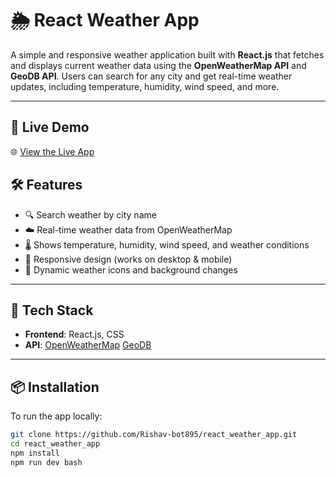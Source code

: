 # 🌦️ React Weather App

A simple and responsive weather application built with **React.js** that fetches and displays current weather data using the **OpenWeatherMap API** and **GeoDB API**. Users can search for any city and get real-time weather updates, including temperature, humidity, wind speed, and more.

---

## 🚀 Live Demo

🌐 [View the Live App](https://rishav-bot895.github.io/react_weather_app)


## 🛠️ Features

- 🔍 Search weather by city name
- ☁️ Real-time weather data from OpenWeatherMap
- 🌡️ Shows temperature, humidity, wind speed, and weather conditions
- 📱 Responsive design (works on desktop & mobile)
- 🌙 Dynamic weather icons and background changes

---

## 🧰 Tech Stack

- **Frontend**: React.js, CSS
- **API**: [OpenWeatherMap](https://openweathermap.org/api)
            [GeoDB](https://github.com/Rishav-bot895/react_weather_app/new/master?filename=README.md)

---

## 📦 Installation

To run the app locally:

```bash
git clone https://github.com/Rishav-bot895/react_weather_app.git
cd react_weather_app
npm install
npm run dev bash
